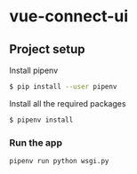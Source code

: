 # vue-connect-ui

## Project setup

Install pipenv
```bash
$ pip install --user pipenv
```

Install all the required packages

```bash
$ pipenv install
```

### Run the app

```bash
pipenv run python wsgi.py
```